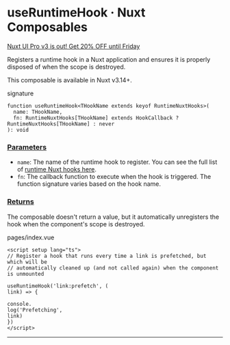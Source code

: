 # useRuntimeHook · Nuxt Composables
[Nuxt UI Pro v3 is out! Get 20% OFF until Friday](https://ui.nuxt.com/pro/pricing)

Registers a runtime hook in a Nuxt application and ensures it is properly disposed of when the scope is destroyed.

This composable is available in Nuxt v3.14+.

signature

```
function useRuntimeHook<THookName extends keyof RuntimeNuxtHooks>(
  name: THookName,
  fn: RuntimeNuxtHooks[THookName] extends HookCallback ? RuntimeNuxtHooks[THookName] : never
): void

```


### [Parameters](#parameters)

*   `name`: The name of the runtime hook to register. You can see the full list of [runtime Nuxt hooks here](about:/docs/api/advanced/hooks#app-hooks-runtime).
*   `fn`: The callback function to execute when the hook is triggered. The function signature varies based on the hook name.

### [Returns](#returns)

The composable doesn't return a value, but it automatically unregisters the hook when the component's scope is destroyed.

pages/index.vue

```
<script setup lang="ts">
// Register a hook that runs every time a link is prefetched, but which will be
// automatically cleaned up (and not called again) when the component is unmounted

useRuntimeHook('link:prefetch', (
link) => {
  
console.
log('Prefetching', 
link)
})
</script>

```


* * *